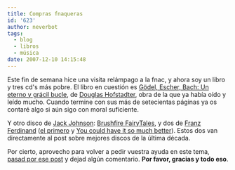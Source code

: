 ```yaml
---
title: Compras fnaqueras
id: '623'
author: neverbot
tags:
  - blog
  - libros
  - música
date: 2007-12-10 14:15:48
---
```


Este fin de semana hice una visita relámpago a la fnac, y ahora soy un libro y tres cd's más pobre. El libro en cuestión es [Gödel, Escher, Bach: Un eterno y grácil bucle](http://en.wikipedia.org/wiki/G%C3%B6del%2C_Escher%2C_Bach), de [Douglas Hofstadter](http://en.wikipedia.org/wiki/Douglas_Hofstadter), obra de la que ya había oído y leído mucho. Cuando termine con sus más de setecientas páginas ya os contaré algo si aún sigo con moral suficiente.

Y otro disco de [Jack Johnson](http://www.last.fm/music/Jack_Johnson): [Brushfire FairyTales](http://www.last.fm/music/Jack+Johnson/Brushfire+Fairytales), y dos de [Franz Ferdinand](http://www.last.fm/music/Franz_Ferdinand) ([el primero](http://www.last.fm/music/Franz+Ferdinand/Franz+Ferdinand) y [You could have it so much better](http://www.last.fm/music/Franz+Ferdinand/You+Could+Have+It+So+Much+Better)). Estos dos van directamente al post sobre mejores discos de la última década.

Por cierto, aprovecho para volver a pedir vuestra ayuda en este tema, [pasad por ese post](/los-mejores-discos-de-la-ultima-decada/) y dejad algún comentario. **Por favor, gracias y todo eso**.